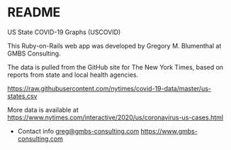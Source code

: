 # README

US State COVID-19 Graphs (USCOVID)

This Ruby-on-Rails web app was developed by Gregory M. Blumenthal at 
GMBS Consulting.

The data is pulled from the GitHub site for The New York Times, based 
on reports from state and local health agencies.

https://raw.githubusercontent.com/nytimes/covid-19-data/master/us-states.csv

More data is available at https://www.nytimes.com/interactive/2020/us/coronavirus-us-cases.html

* Contact info
  greg@gmbs-consulting.com
  https://www.gmbs-consulting.com
